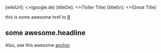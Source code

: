 [wikiUrl]: <>(google.de)
[titleDe]: <>(Toller Title)
[titleEn]: <>(Great Title)

this is some awesome href to [B](./relFileLinksB.md)

## some awesome.headline

Also, see this awesome [anchor](#some-awesome.headliner)